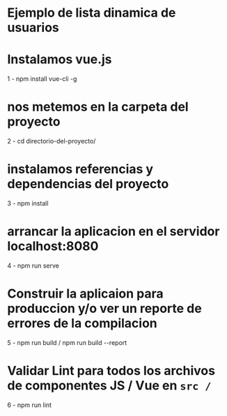 # Ejemplo de lista dinamica de usuarios

# Instalamos vue.js
1 - npm install vue-cli -g
# nos metemos en la carpeta del proyecto
2 - cd directorio-del-proyecto/
# instalamos referencias y dependencias del proyecto
3 - npm install
# arrancar la aplicacion en el servidor localhost:8080
4 - npm run serve
# Construir la aplicaion para produccion y/o ver un reporte de errores de la compilacion
5 - npm run build / npm run build --report
# Validar Lint para todos los archivos de componentes JS / Vue en `src /`
6 - npm run lint

